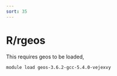```yaml
---
sort: 35
---
```


# R/rgeos

This requires geos to be loaded,

```bash
module load geos-3.6.2-gcc-5.4.0-vejexvy
```
